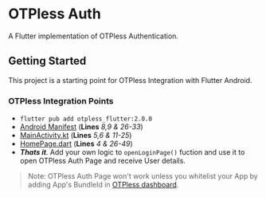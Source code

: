 # OTPless Auth

A Flutter implementation of OTPless Authentication.

## Getting Started

This project is a starting point for OTPless Integration with Flutter Android.

### OTPless Integration Points

- ```flutter pub add otpless_flutter:2.0.0```
- [Android Manifest](./android/app/src/main/AndroidManifest.xml) (**Lines** *8,9 & 26-33*)
- [MainActivity.kt](./android/app/src/main/kotlin/com/bytebane/otpless_auth/MainActivity.kt) (**Lines** *5,6 & 11-25*)
- [HomePage.dart](./lib/home_page.dart) (**Lines** *4 & 26-49*)
- ***Thats it***. Add your own logic to `openLoginPage()` fuction and use it to open OTPless Auth Page and receive User details.

> Note: OTPless Auth Page won't work unless you whitelist your App by adding App's BundleId in [OTPless dashboard](https://otpless.com/platforms/flutter).
